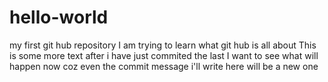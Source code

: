 # hello-world
my first git hub repository
I am trying to learn what git hub is all about
This is some more text after i have just commited the last I want to see what will happen now coz even the commit message i'll write here will be a new one
